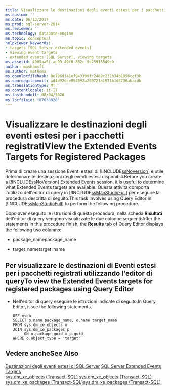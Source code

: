 ```yaml
---
title: Visualizzare le destinazioni degli eventi estesi per i pacchetti registrati | Microsoft Docs
ms.custom: ''
ms.date: 06/13/2017
ms.prod: sql-server-2014
ms.reviewer: ''
ms.technology: database-engine
ms.topic: conceptual
helpviewer_keywords:
- targets [SQL Server extended events]
- viewing event targets
- extended events [SQL Server], viewing targets
ms.assetid: 4985aa5f-ac99-49f6-852c-9d25916549e9
author: mashamsft
ms.author: mathoma
ms.openlocfilehash: 8e796d141ef943399fc2469c232b34b1956cef3b
ms.sourcegitcommit: ad4d92dce894592a259721a1571b1d8736abacdb
ms.translationtype: MT
ms.contentlocale: it-IT
ms.lasthandoff: 08/04/2020
ms.locfileid: "87638020"
---
```

# <a name="view-the-extended-events-targets-for-registered-packages"></a><span data-ttu-id="5a5fe-102">Visualizzare le destinazioni degli eventi estesi per i pacchetti registrati</span><span class="sxs-lookup"><span data-stu-id="5a5fe-102">View the Extended Events Targets for Registered Packages</span></span>
  <span data-ttu-id="5a5fe-103">Prima di creare una sessione Eventi estesi di [!INCLUDE[ssNoVersion](../includes/ssnoversion-md.md)] è utile determinare le destinazioni degli eventi estesi disponibili.</span><span class="sxs-lookup"><span data-stu-id="5a5fe-103">Before you create a [!INCLUDE[ssNoVersion](../includes/ssnoversion-md.md)] Extended Events session, it is useful to determine what Extended Events targets are available.</span></span> <span data-ttu-id="5a5fe-104">Questa attività comporta l'utilizzo dell'editor di query in [!INCLUDE[ssManStudioFull](../includes/ssmanstudiofull-md.md)] per eseguire la procedura descritta di seguito.</span><span class="sxs-lookup"><span data-stu-id="5a5fe-104">This task involves using Query Editor in [!INCLUDE[ssManStudioFull](../includes/ssmanstudiofull-md.md)] to perform the following procedure.</span></span>  
  
 <span data-ttu-id="5a5fe-105">Dopo aver eseguito le istruzioni di questa procedura, nella scheda **Risultati** dell'editor di query vengono visualizzate le due colonne seguenti:</span><span class="sxs-lookup"><span data-stu-id="5a5fe-105">After the statements in this procedure finish, the **Results** tab of Query Editor displays the following two columns:</span></span>  
  
-   <span data-ttu-id="5a5fe-106">package_name</span><span class="sxs-lookup"><span data-stu-id="5a5fe-106">package_name</span></span>  
  
-   <span data-ttu-id="5a5fe-107">target_name</span><span class="sxs-lookup"><span data-stu-id="5a5fe-107">target_name</span></span>  
  
## <a name="to-view-the-extended-events-targets-for-registered-packages-using-query-editor"></a><span data-ttu-id="5a5fe-108">Per visualizzare le destinazioni di Eventi estesi per i pacchetti registrati utilizzando l'editor di query</span><span class="sxs-lookup"><span data-stu-id="5a5fe-108">To view the Extended Events targets for registered packages using Query Editor</span></span>  
  
-   <span data-ttu-id="5a5fe-109">Nell'editor di query eseguire le istruzioni indicate di seguito.</span><span class="sxs-lookup"><span data-stu-id="5a5fe-109">In Query Editor, issue the following statements.</span></span>  
  
    ```  
    USE msdb  
    SELECT p.name package_name, o.name target_name  
    FROM sys.dm_xe_objects o  
    JOIN sys.dm_xe_packages p  
         ON o.package_guid = p.guid  
    WHERE o.object_type = 'target'  
    ```  
  
## <a name="see-also"></a><span data-ttu-id="5a5fe-110">Vedere anche</span><span class="sxs-lookup"><span data-stu-id="5a5fe-110">See Also</span></span>  
 <span data-ttu-id="5a5fe-111">[Destinazioni degli eventi estesi di SQL Server](../../2014/database-engine/sql-server-extended-events-targets.md) </span><span class="sxs-lookup"><span data-stu-id="5a5fe-111">[SQL Server Extended Events Targets](../../2014/database-engine/sql-server-extended-events-targets.md) </span></span>  
 <span data-ttu-id="5a5fe-112">[sys.dm_xe_objects &#40;Transact-SQL&#41;](/sql/relational-databases/system-dynamic-management-views/sys-dm-xe-objects-transact-sql) </span><span class="sxs-lookup"><span data-stu-id="5a5fe-112">[sys.dm_xe_objects &#40;Transact-SQL&#41;](/sql/relational-databases/system-dynamic-management-views/sys-dm-xe-objects-transact-sql) </span></span>  
 [<span data-ttu-id="5a5fe-113">sys.dm_xe_packages &#40;Transact-SQL&#41;</span><span class="sxs-lookup"><span data-stu-id="5a5fe-113">sys.dm_xe_packages &#40;Transact-SQL&#41;</span></span>](/sql/relational-databases/system-dynamic-management-views/sys-dm-xe-packages-transact-sql)  
  
  
